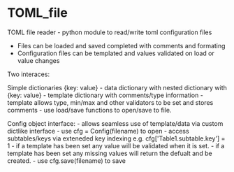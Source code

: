 # TOML_file
TOML file reader - python module to read/write toml configuration files

- Files can be loaded and saved completed with comments and formating
- Configuration files can be templated and values validated on load or value changes

Two interaces:

Simple dictionaries {key: value} 
    - data dictionary with nested dictionary with {key: value}
    - template dictionary with comments/type information
    - template allows type, min/max  and other validators to be set and stores 
      comments
    - use load/save functions to open/save to file.

Config object interface:
    - allows seamless use of template/data via custom dictlike interface
    - use cfg = Config(filename) to open
    - access subtables/keys via exteneded key indexing e.g. cfg['Table1.subtable.key'] = 1
    - if a template has been set any value will be validated when it is set.
    - if a template has been set any missing values will return the defualt and be created.
    - use cfg.save(filename) to save